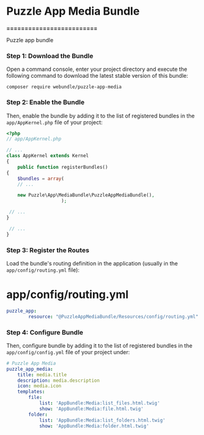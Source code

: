# Puzzle App Media Bundle
**=========================**

Puzzle app bundle

### Step 1: Download the Bundle

Open a command console, enter your project directory and execute the following command to download the latest stable version of this bundle:

`composer require webundle/puzzle-app-media`

### Step 2: Enable the Bundle

Then, enable the bundle by adding it to the list of registered bundles in the `app/AppKernel.php` file of your project:

```php
<?php
// app/AppKernel.php

// ...
class AppKernel extends Kernel
{
    public function registerBundles()
{
    $bundles = array(
    // ...

    new Puzzle\App\MediaBundle\PuzzleAppMediaBundle(),
                    );

 // ...
}

 // ...
}
```

### Step 3: Register the Routes

Load the bundle's routing definition in the application (usually in the `app/config/routing.yml` file):

# app/config/routing.yml
```yaml
puzzle_app:
        resource: "@PuzzleAppMediaBundle/Resources/config/routing.yml"
```

### Step 4: Configure Bundle

Then, configure bundle by adding it to the list of registered bundles in the `app/config/config.yml` file of your project under:

```yaml
# Puzzle App Media
puzzle_app_media:
    title: media.title
    description: media.description
    icon: media.icon
    templates:
        file:
            list: 'AppBundle:Media:list_files.html.twig'
            show: 'AppBundle:Media:file.html.twig'
        folder:
            list: 'AppBundle:Media:list_folders.html.twig'
            show: 'AppBundle:Media:folder.html.twig'
```